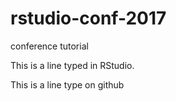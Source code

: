 # rstudio-conf-2017
conference tutorial

This is a line typed in RStudio.

This is a line type on github
